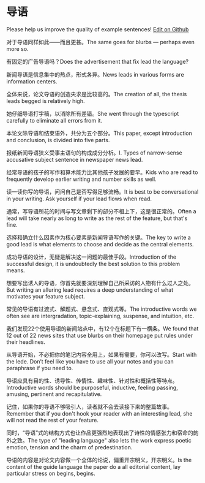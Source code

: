 # 导语

Please help us improve the quality of example sentences! [Edit on Github](https://github.com/jiyushe/jiyu-example-sentence-source/blob/main/chinese/daoyu.md)

<p><span class="chinese">对于导语同样如此——而且更甚。</span><span class="english">The same goes for blurbs — perhaps even more so.</span></p>

<p><span class="chinese">有固定的广告导语吗？</span><span class="english">Does the advertisement that fix lead the language?</span></p>

<p><span class="chinese">新闻导语是信息集中的热点，形式各异。</span><span class="english">News leads in various forms are information centers.</span></p>

<p><span class="chinese">全体来说，论文导语的创造央求是比较高的。</span><span class="english">The creation of all, the thesis leads begged is relatively high.</span></p>

<p><span class="chinese">她仔细导语打字稿，以消除所有差错。</span><span class="english">She went through the typescript carefully to eliminate all errors from it.</span></p>

<p><span class="chinese">本论文除导语和结束语外，共分为五个部分。</span><span class="english">This paper, except introduction and conclusion, is divided into five parts.</span></p>

<p><span class="chinese">报纸新闻导语狭义受事主语句的构成成分分析。</span><span class="english">I. Types of narrow-sense accusative subject sentence in newspaper news lead.</span></p>

<p><span class="chinese">经常导语的孩子的写作和算术能力比其他孩子发展的要早。</span><span class="english">Kids who are read to frequently develop earlier writing and number skills as well.</span></p>

<p><span class="chinese">读一读你写的导语，问问自己是否写得足够流畅。</span><span class="english">It is best to be conversational in your writing. Ask yourself if your lead flows when read.</span></p>

<p><span class="chinese">通常，写导语所花的时间与写文章剩下的部分不相上下，这是很正常的。</span><span class="english">Often a lead will take nearly as long to write as the rest of the feature, but that's fine.</span></p>

<p><span class="chinese">选择和确立什么因素作为核心要素是新闻导语写作的关键。</span><span class="english">The key to write a good lead is what elements to choose and decide as the central elements.</span></p>

<p><span class="chinese">成功导语的设计，无疑是解决这一问题的最佳手段。</span><span class="english">Introduction of the successful design, it is undoubtedly the best solution to this problem means.</span></p>

<p><span class="chinese">想要写出诱人的导语，你首先就要深刻理解自己所采访的人物有什么过人之处。</span><span class="english">But writing an alluring lead requires a deep understanding of what motivates your feature subject.</span></p>

<p><span class="chinese">常见的导语有过渡式、解题式、悬念式、直观式等。</span><span class="english">The introductive words we often see are intergradation, topic-explaining, suspense, and intuition, etc.</span></p>

<p><span class="chinese">我们发现22个使用导语的新闻站点中，有12个在标题下有一横条。</span><span class="english">We found that 12 out of 22 news sites that use blurbs on their homepage put rules under their headlines.</span></p>

<p><span class="chinese">从导语开始，不必把你的笔记内容全用上，如果有需要，你可以改写。</span><span class="english">Start with the lede. Don’t feel like you have to use all your notes and you can paraphrase if you need to.</span></p>

<p><span class="chinese">导语应具有目的性、诱导性、传情性、趣味性、针对性和概括性等特点。</span><span class="english">Introductive words should be purposeful, inductive, feeling passing, amusing, pertinent and recapitulative.</span></p>

<p><span class="chinese">记住，如果你的导语不够吸引人，读者就不会去读接下来的整篇故事。</span><span class="english">Remember that if you don't hook your reader with an interesting lead, she will not read the rest of your feature.</span></p>

<p><span class="chinese">同时，“导语”式的结构方式也让作品更强烈地表现出了诗性的情感张力和宿命的韵外之致。</span><span class="english">The type of "leading language" also lets the work express poetic emotion, tension and the charm of predestination.</span></p>

<p><span class="chinese">导语的内容是对论文内容做一个全体的论说，偏重开宗明义，开宗明义。</span><span class="english">Is the content of the guide language the paper do a all editorial content, lay particular stress on begins, begins.</span></p>


